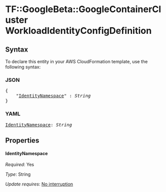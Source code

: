 # TF::GoogleBeta::GoogleContainerCluster WorkloadIdentityConfigDefinition

## Syntax

To declare this entity in your AWS CloudFormation template, use the following syntax:

### JSON

<pre>
{
    "<a href="#identitynamespace" title="IdentityNamespace">IdentityNamespace</a>" : <i>String</i>
}
</pre>

### YAML

<pre>
<a href="#identitynamespace" title="IdentityNamespace">IdentityNamespace</a>: <i>String</i>
</pre>

## Properties

#### IdentityNamespace

_Required_: Yes

_Type_: String

_Update requires_: [No interruption](https://docs.aws.amazon.com/AWSCloudFormation/latest/UserGuide/using-cfn-updating-stacks-update-behaviors.html#update-no-interrupt)

